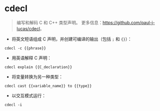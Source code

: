 # cdecl

> 编写和解码 C 和 C++ 类型声明。
> 更多信息：<https://github.com/paul-j-lucas/cdecl>。

- 将英文短语组成 C 声明，并创建可编译的输出（包括 `;` 和 `{}`）：

`cdecl -c {{phrase}}`

- 用英语解释 C 声明：

`cdecl explain {{C_declaration}}`

- 将变量转换为另一种类型：

`cdecl cast {{variable_name}} to {{type}}`

- 以交互模式运行：

`cdecl -i`